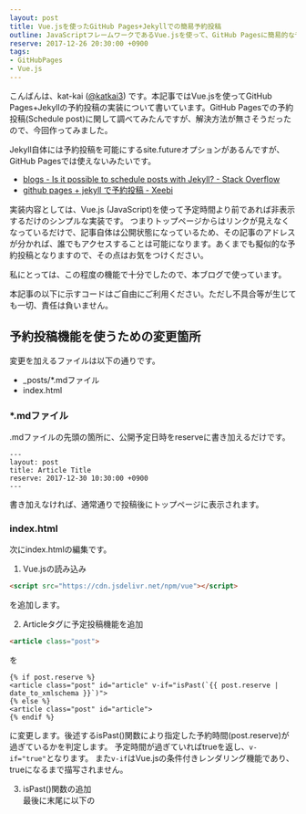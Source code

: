 ```yaml
---
layout: post
title: Vue.jsを使ったGitHub Pages+Jekyllでの簡易予約投稿
outline: JavaScriptフレームワークであるVue.jsを使って、GitHub Pagesに簡易的な予約投稿機能を実装しました。単に予約時刻以前であれば、トップページからのリンクを非表示にしているだけなので擬似的な予約投稿となります。
reserve: 2017-12-26 20:30:00 +0900
tags: 
- GitHubPages
- Vue.js
---
```

こんばんは、kat-kai ([@katkai3](https://twitter.com/katkai3)) です。本記事ではVue.jsを使ってGitHub Pages+Jekyllの予約投稿の実装について書いています。GitHub Pagesでの予約投稿(Schedule post)に関して調べてみたんですが、解決方法が無さそうだったので、今回作ってみました。

Jekyll自体には予約投稿を可能にするsite.futureオプションがあるんですが、GitHub Pagesでは使えないみたいです。
- [blogs - Is it possible to schedule posts with Jekyll? - Stack Overflow](https://stackoverflow.com/questions/4923867/is-it-possible-to-schedule-posts-with-jekyll)
- [github pages + jekyll で予約投稿 - Xeebi](https://lesguillemets.github.io/blog/2014/06/26/jekyll-future.html)

実装内容としては、Vue.js (JavaScript)を使って予定時間より前であれば非表示するだけのシンプルな実装です。
つまりトップページからはリンクが見えなくなっているだけで、記事自体は公開状態になっているため、その記事のアドレスが分かれば、誰でもアクセスすることは可能になります。あくまでも擬似的な予約投稿となりますので、その点はお気をつけください。

私にとっては、この程度の機能で十分でしたので、本ブログで使っています。

本記事の以下に示すコードはご自由にご利用ください。ただし不具合等が生じても一切、責任は負いません。

## 予約投稿機能を使うための変更箇所
変更を加えるファイルは以下の通りです。
- _posts/*.mdファイル
- index.html

### *.mdファイル
.mdファイルの先頭の箇所に、公開予定日時をreserveに書き加えるだけです。
```
---
layout: post
title: Article Title
reserve: 2017-12-30 10:30:00 +0900
---
```
書き加えなければ、通常通りで投稿後にトップページに表示されます。

### index.html
次にindex.htmlの編集です。

1. Vue.jsの読み込み  
```html
<script src="https://cdn.jsdelivr.net/npm/vue"></script>
```
を追加します。

2. Articleタグに予定投稿機能を追加  
```html
<article class="post">
```
を  
```
{% if post.reserve %}
<article class="post" id="article" v-if="isPast(`{{ post.reserve | date_to_xmlschema }}`)">
{% else %}
<article class="post" id="article">
{% endif %}
```
に変更します。後述するisPast()関数により指定した予約時間(post.reserve)が過ぎているかを判定します。
予定時間が過ぎていればtrueを返し、```v-if="true"```となります。
また```v-if```はVue.jsの条件付きレンダリング機能であり、trueになるまで描写されません。

3. isPast()関数の追加  
最後に末尾に以下の<script>タグを追加して、準備は完了です。
```javascript
<script>
  var app = new Vue({
    el: '#article',
    methods: {
        isPast: function(strXmlSchema) {
            var now = new Date().getTime();
            var rsvTime = new Date(strXmlSchema).getTime();

            return (now > rsvTime);
        }
    }
  })
</script>
```
変数now, rsvTimeには、それぞれ現在時刻・予約時刻の1970年1月1日0時0分0秒を起点とした経過ミリ秒が代入されています。

## 使い方
*.mdファイル中でJekyllの変数であるpage.dateで指定します。  
例えば2017年12月30日の10時30分0秒に記事を公開したい場合は、以下のような感じです。  
```reserve: 2017-12-30 10:30:00 +0900```

投稿予約時間が過ぎても動的に表示はしません。F5とかでページの再読込をすると表示されます。


## おわりに
擬似的な予約投稿機能ではありますが、機能として組み込むことが出来ました。

やはり趣味で書いていく分だと、記事を完成させたりするのがなかなか大変で
何かしらのデッドラインみたいなものが無いと、記事を仕上げるのを先延ばしにしちゃったりします。

まだ私自身はブログ記事をいくつか書いただけですが、継続して情報発信出来る人って改めてすごいなと感じました。

これで期日までに余裕を持って、記事を書くことが出来ればなーと思います。
